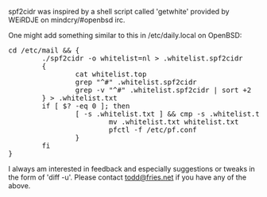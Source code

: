 spf2cidr was inspired by a shell script called 'getwhite' provided by
WEiRDJE on mindcry/#openbsd irc.

One might add something similar to this in /etc/daily.local on OpenBSD:

<pre>
cd /etc/mail && {
        ./spf2cidr -o whitelist=nl > .whitelist.spf2cidr
        {
                cat whitelist.top
                grep "^#" .whitelist.spf2cidr
                grep -v "^#" .whitelist.spf2cidr | sort +2
        } > .whitelist.txt
        if [ $? -eq 0 ]; then
                [ -s .whitelist.txt ] && cmp -s .whitelist.txt whitelist.txt || {
                        mv .whitelist.txt whitelist.txt
                        pfctl -f /etc/pf.conf
                }
        fi
}
</pre>

I always am interested in feedback and especially suggestions or tweaks in
the form of 'diff -u'.  Please contact todd@fries.net if you have any of the
above.

